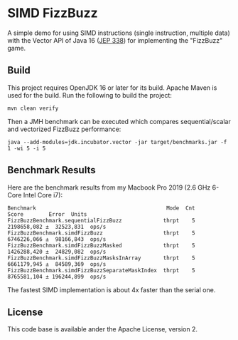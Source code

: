 # SIMD FizzBuzz

A simple demo for using SIMD instructions (single instruction, multiple data) with the Vector API of Java 16
([JEP 338](https://openjdk.java.net/jeps/338)) for implementing the "FizzBuzz" game.

## Build

This project requires OpenJDK 16 or later for its build.
Apache Maven is used for the build.
Run the following to build the project:

```shell
mvn clean verify
```

Then a JMH benchmark can be executed which compares sequential/scalar and vectorized FizzBuzz performance:

```shell
java --add-modules=jdk.incubator.vector -jar target/benchmarks.jar -f 1 -wi 5 -i 5
```

## Benchmark Results

Here are the benchmark results from my Macbook Pro 2019 (2.6 GHz 6-Core Intel Core i7):

```shell
Benchmark                                         Mode  Cnt        Score        Error  Units
FizzBuzzBenchmark.sequentialFizzBuzz             thrpt    5  2198658,082 ±  32523,831  ops/s
FizzBuzzBenchmark.simdFizzBuzz                   thrpt    5  6746226,066 ±  98166,843  ops/s
FizzBuzzBenchmark.simdFizzBuzzMasked             thrpt    5  1426288,420 ±  24829,082  ops/s
FizzBuzzBenchmark.simdFizzBuzzMasksInArray       thrpt    5  6661179,945 ±  84589,369  ops/s
FizzBuzzBenchmark.simdFizzBuzzSeparateMaskIndex  thrpt    5  8765581,104 ± 196244,899  ops/s
````

The fastest SIMD implementation is about 4x faster than the serial one.

## License

This code base is available ander the Apache License, version 2.
